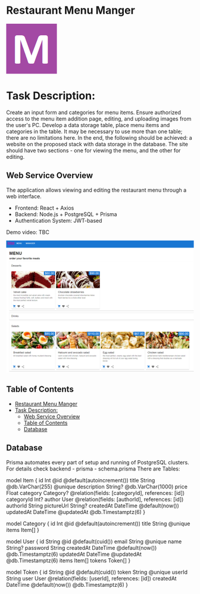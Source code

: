 # Restaurant Menu Manger
![Logo](/docs/menulogo.png)
# Task Description: 

Create an input form and categories for menu items. 
Ensure authorized access to the menu item addition page, editing, and uploading images from the user's PC.
Develop a data storage table, place menu items and categories in the table. It may be necessary to use more than one table; there are no limitations here.
In the end, the following should be achieved: a website on the proposed stack with data storage in the database. The site should have two sections - one for viewing the menu, and the other for editing.

## Web Service Overview

The application allows viewing and editing the restaurant menu through a web interface.

- Frontend: React + Axios
- Backend: Node.js + PostgreSQL + Prisma
- Authentication System: JWT-based

Demo video: TBC

![Menu](/docs/menuScreen.png)
## Table of Contents

- [Restaurant Menu Manger](#restaurant-menu-manger)
- [Task Description:](#task-description)
  - [Web Service Overview](#web-service-overview)
  - [Table of Contents](#table-of-contents)
  - [Database](#database)

## Database

Prisma automates every part of setup and running of PostgreSQL clusters.
For details check backend - prisma - schema.prisma
There are Tables:


model Item {
  id          Int      @id @default(autoincrement())
  title       String   @db.VarChar(255) @unique
  description String?  @db.VarChar(1000)
  price       Float
  category    Category? @relation(fields: [categoryId], references: [id])
  categoryId  Int? 
  author      User     @relation(fields: [authorId], references: [id])
  authorId    String
  pictureUrl  String?
  createdAt   DateTime @default(now())
  updatedAt   DateTime @updatedAt @db.Timestamptz(6)
}

model Category {
  id    Int     @id @default(autoincrement())
  title String  @unique
  items Item[]
}

model User {
  id        String    @id @default(cuid())
  email     String    @unique
  name      String?
  password  String
  createdAt DateTime  @default(now()) @db.Timestamptz(6)
  updatedAt DateTime @updatedAt @db.Timestamptz(6)
  items     Item[]
  tokens    Token[]
}

model Token {
  id        String    @id @default(cuid())
  token     String    @unique
  userId    String
  user      User      @relation(fields: [userId], references: [id])
  createdAt DateTime  @default(now()) @db.Timestamptz(6)
}

